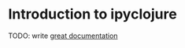 # Introduction to ipyclojure

TODO: write [great documentation](http://jacobian.org/writing/what-to-write/)
